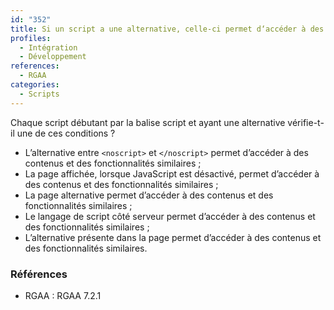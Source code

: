 ```yaml
---
id: "352"
title: Si un script a une alternative, celle-ci permet d‘accéder à des contenus et des fonctionnalité équivalentes à la version avec javascript.
profiles:
  - Intégration
  - Développement
references:
  - RGAA
categories:
  - Scripts
---
```


Chaque script débutant par la balise script et ayant une alternative vérifie-t-il une de ces conditions ?

* L’alternative entre `<noscript>` et `</noscript>` permet d’accéder à des contenus et des fonctionnalités similaires ;
* La page affichée, lorsque JavaScript est désactivé, permet d’accéder à des contenus et des fonctionnalités similaires ;
* La page alternative permet d’accéder à des contenus et des fonctionnalités similaires ;
* Le langage de script côté serveur permet d’accéder à des contenus et des fonctionnalités similaires ;
* L’alternative présente dans la page permet d’accéder à des contenus et des fonctionnalités similaires.

### Références

*   RGAA : RGAA 7.2.1

